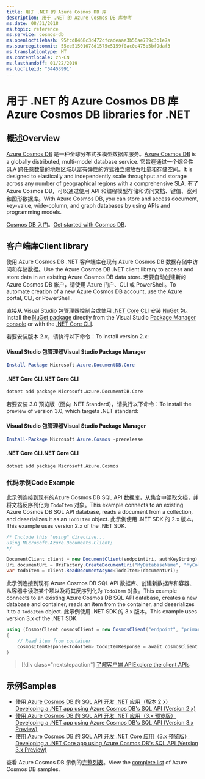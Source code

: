 ```yaml
---
title: 用于 .NET 的 Azure Cosmos DB 库
description: 用于 .NET 的 Azure Cosmos DB 库参考
ms.date: 08/31/2018
ms.topic: reference
ms.service: cosmos-db
ms.openlocfilehash: 95fcd8468c3d472cfcadeaae3b56ae789c3b1e7a
ms.sourcegitcommit: 55ee51501678d1575e5159f0ac0e475b5bf9daf3
ms.translationtype: HT
ms.contentlocale: zh-CN
ms.lasthandoff: 01/22/2019
ms.locfileid: "54453991"
---
```

# <a name="azure-cosmos-db-libraries-for-net"></a><span data-ttu-id="b9f92-103">用于 .NET 的 Azure Cosmos DB 库</span><span class="sxs-lookup"><span data-stu-id="b9f92-103">Azure Cosmos DB libraries for .NET</span></span>

## <a name="overview"></a><span data-ttu-id="b9f92-104">概述</span><span class="sxs-lookup"><span data-stu-id="b9f92-104">Overview</span></span>

<span data-ttu-id="b9f92-105">[Azure Cosmos DB](https://docs.microsoft.com/azure/cosmos-db/introduction) 是一种全球分布式多模型数据库服务。</span><span class="sxs-lookup"><span data-stu-id="b9f92-105">[Azure Cosmos DB](https://docs.microsoft.com/azure/cosmos-db/introduction) is a globally distributed, multi-model database service.</span></span> <span data-ttu-id="b9f92-106">它旨在通过一个综合性 SLA 跨任意数量的地理区域以富有弹性的方式独立缩放吞吐量和存储空间。</span><span class="sxs-lookup"><span data-stu-id="b9f92-106">It is designed to elastically and independently scale throughput and storage across any number of geographical regions with a comprehensive SLA.</span></span> <span data-ttu-id="b9f92-107">有了 Azure Cosmos DB，可以通过使用 API 和编程模型存储和访问文档、键值、宽列和图形数据库。</span><span class="sxs-lookup"><span data-stu-id="b9f92-107">With Azure Cosmos DB, you can store and access document, key-value, wide-column, and graph databases by using APIs and programming models.</span></span> 

<span data-ttu-id="b9f92-108">[Cosmos DB 入门](https://docs.microsoft.com/azure/cosmos-db/create-sql-api-dotnet)。</span><span class="sxs-lookup"><span data-stu-id="b9f92-108">[Get started with Cosmos DB](https://docs.microsoft.com/azure/cosmos-db/create-sql-api-dotnet).</span></span>

## <a name="client-library"></a><span data-ttu-id="b9f92-109">客户端库</span><span class="sxs-lookup"><span data-stu-id="b9f92-109">Client library</span></span>

<span data-ttu-id="b9f92-110">使用 Azure Cosmos DB .NET 客户端库在现有 Azure Cosmos DB 数据存储中访问和存储数据。</span><span class="sxs-lookup"><span data-stu-id="b9f92-110">Use the Azure Cosmos DB .NET client library to access and store data in an existing Azure Cosmos DB data store.</span></span> <span data-ttu-id="b9f92-111">若要自动创建新的 Azure Cosmos DB 帐户，请使用 Azure 门户、CLI 或 PowerShell。</span><span class="sxs-lookup"><span data-stu-id="b9f92-111">To automate creation of a new Azure Cosmos DB account, use the Azure portal, CLI, or PowerShell.</span></span>

<span data-ttu-id="b9f92-112">直接从 Visual Studio [包管理器控制台][PackageManager]或使用 [.NET Core CLI][DotNetCLI] 安装 [NuGet 包](https://www.nuget.org/packages/Microsoft.Azure.DocumentDB.Core)。</span><span class="sxs-lookup"><span data-stu-id="b9f92-112">Install the [NuGet package](https://www.nuget.org/packages/Microsoft.Azure.DocumentDB.Core) directly from the Visual Studio [Package Manager console][PackageManager] or with the [.NET Core CLI][DotNetCLI].</span></span>

<span data-ttu-id="b9f92-113">若要安装版本 2.x，请执行以下命令：</span><span class="sxs-lookup"><span data-stu-id="b9f92-113">To install version 2.x:</span></span>

#### <a name="visual-studio-package-manager"></a><span data-ttu-id="b9f92-114">Visual Studio 包管理器</span><span class="sxs-lookup"><span data-stu-id="b9f92-114">Visual Studio Package Manager</span></span>

```powershell
Install-Package Microsoft.Azure.DocumentDB.Core
```

#### <a name="net-core-cli"></a><span data-ttu-id="b9f92-115">.NET Core CLI</span><span class="sxs-lookup"><span data-stu-id="b9f92-115">.NET Core CLI</span></span>

```bash
dotnet add package Microsoft.Azure.DocumentDB.Core
```

<span data-ttu-id="b9f92-116">若要安装 3.0 预览版（面向 .NET Standard），请执行以下命令：</span><span class="sxs-lookup"><span data-stu-id="b9f92-116">To install the preview of version 3.0, which targets .NET standard:</span></span> 

#### <a name="visual-studio-package-manager"></a><span data-ttu-id="b9f92-117">Visual Studio 包管理器</span><span class="sxs-lookup"><span data-stu-id="b9f92-117">Visual Studio Package Manager</span></span>

```powershell
Install-Package Microsoft.Azure.Cosmos -prerelease
```

#### <a name="net-core-cli"></a><span data-ttu-id="b9f92-118">.NET Core CLI</span><span class="sxs-lookup"><span data-stu-id="b9f92-118">.NET Core CLI</span></span>

```bash
dotnet add package Microsoft.Azure.Cosmos
```


### <a name="code-example"></a><span data-ttu-id="b9f92-119">代码示例</span><span class="sxs-lookup"><span data-stu-id="b9f92-119">Code Example</span></span>

<span data-ttu-id="b9f92-120">此示例连接到现有的Azure Cosmos DB SQL API 数据库，从集合中读取文档，并将文档反序列化为 `TodoItem` 对象。</span><span class="sxs-lookup"><span data-stu-id="b9f92-120">This example connects to an existing Azure Cosmos DB SQL API database, reads a document from a collection, and deserializes it as an `TodoItem` object.</span></span> <span data-ttu-id="b9f92-121">此示例使用 .NET SDK 的 2.x 版本。</span><span class="sxs-lookup"><span data-stu-id="b9f92-121">This example uses version 2.x of the .NET SDK.</span></span>   

```csharp
/* Include this "using" directive...
using Microsoft.Azure.Documents.Client;
*/

DocumentClient client = new DocumentClient(endpointUri, authKeyString);
Uri documentUri = UriFactory.CreateDocumentUri("MyDatabaseName", "MyCollectionName", "DocumentId");
var todoItem = client.ReadDocumentAsync<TodoItem>(documentUri);
```

<span data-ttu-id="b9f92-122">此示例连接到现有 Azure Cosmos DB SQL API 数据库、创建新数据库和容器、从容器中读取某个项以及将其反序列化为 `TodoItem` 对象。</span><span class="sxs-lookup"><span data-stu-id="b9f92-122">This example connects to an existing Azure Cosmos DB SQL API database, creates a new database and container, reads an item from the container, and deserializes it to a `TodoItem` object.</span></span> <span data-ttu-id="b9f92-123">此示例使用 .NET SDK 的 3.x 版本。</span><span class="sxs-lookup"><span data-stu-id="b9f92-123">This example uses version 3.x of the .NET SDK.</span></span>   

```csharp
using (CosmosClient cosmosClient = new CosmosClient("endpoint", "primaryKey"))
{
    // Read item from container
    CosmosItemResponse<TodoItem> todoItemResponse = await cosmosClient.Databases["DatabaseId"].Containers["ContainerId"].Items.ReadItemAsync<TodoItem>("partitionKeyValue", "ItemId");
}
```

> [!div class="nextstepaction"]
> [<span data-ttu-id="b9f92-124">了解客户端 API</span><span class="sxs-lookup"><span data-stu-id="b9f92-124">Explore the client APIs</span></span>](/dotnet/api/overview/azure/cosmosdb/client)

## <a name="samples"></a><span data-ttu-id="b9f92-125">示例</span><span class="sxs-lookup"><span data-stu-id="b9f92-125">Samples</span></span>

* [<span data-ttu-id="b9f92-126">使用 Azure Cosmos DB 的 SQL API 开发 .NET 应用（版本 2.x）</span><span class="sxs-lookup"><span data-stu-id="b9f92-126">Developing a .NET app using Azure Cosmos DB's SQL API (Version 2.x)</span></span>](https://github.com/Azure-Samples/documentdb-dotnet-todo-app/)
* [<span data-ttu-id="b9f92-127">使用 Azure Cosmos DB 的 SQL API 开发 .NET 应用（3.x 预览版）</span><span class="sxs-lookup"><span data-stu-id="b9f92-127">Developing a .NET app using Azure Cosmos DB's SQL API (Version 3.x Preview)</span></span>](https://github.com/Azure-Samples/cosmos-dotnet-todo-app/)
* [<span data-ttu-id="b9f92-128">使用 Azure Cosmos DB 的 SQL API 开发 .NET Core 应用（3.x 预览版）</span><span class="sxs-lookup"><span data-stu-id="b9f92-128">Developing a .NET Core app using Azure Cosmos DB's SQL API (Version 3.x Preview)</span></span>](https://github.com/Azure-Samples/cosmos-dotnet-core-getting-started)

<span data-ttu-id="b9f92-129">查看 Azure Cosmos DB 示例的[完整列表](https://azure.microsoft.com/resources/samples/?platform=dotnet&term=cosmosdb)。</span><span class="sxs-lookup"><span data-stu-id="b9f92-129">View the [complete list](https://azure.microsoft.com/resources/samples/?platform=dotnet&term=cosmosdb) of Azure Cosmos DB samples.</span></span>

[PackageManager]: https://docs.microsoft.com/nuget/tools/package-manager-console
[DotNetCLI]: https://docs.microsoft.com/dotnet/core/tools/dotnet-add-package
